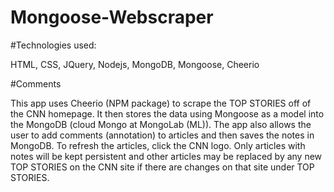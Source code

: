 # Mongoose-Webscraper

#Technologies used:

HTML, CSS, JQuery, Nodejs, MongoDB, Mongoose, Cheerio

#Comments

This app uses Cheerio (NPM package) to scrape the TOP STORIES off of the CNN homepage. It then stores the data using Mongoose as a model into the MongoDB (cloud Mongo at MongoLab (ML)). The app also allows the user to add comments (annotation) to articles and then saves the notes in MongoDB. To refresh the articles, click the CNN logo. Only articles with notes will be kept persistent and other articles may be replaced by any new TOP STORIES on the CNN site if there are changes on that site under TOP STORIES.